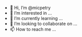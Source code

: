 - 👋 Hi, I’m @micpetry
- 👀 I’m interested in ...
- 🌱 I’m currently learning ...
- 💞️ I’m looking to collaborate on ...
- 📫 How to reach me ...

<!---
micpetry/micpetry is a ✨ special ✨ repository because its `README.md` (this file) appears on your GitHub profile.
You can click the Preview link to take a look at your changes.
--->
